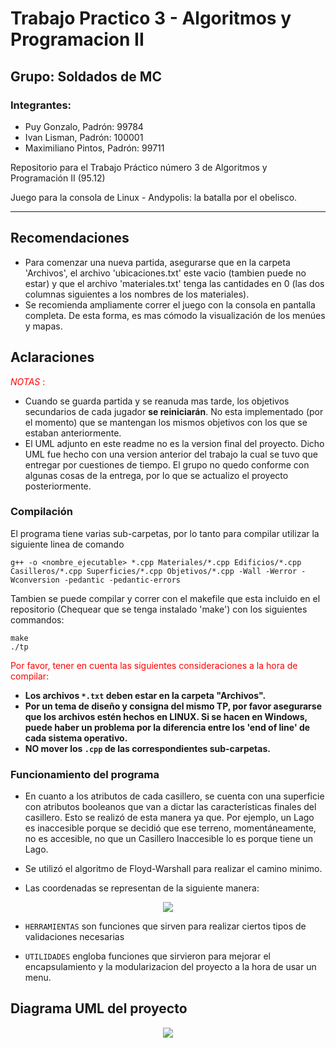 # Trabajo Practico 3 - Algoritmos y Programacion II
## Grupo: Soldados de MC
### Integrantes:
- Puy Gonzalo, Padrón: 99784
- Ivan Lisman, Padrón: 100001
- Maximiliano Pintos, Padrón: 99711 


Repositorio para el Trabajo Práctico número 3 de Algoritmos y Programación II (95.12)

Juego para la consola de Linux - Andypolis: la batalla por el obelisco.

---

## Recomendaciones

- Para comenzar una nueva partida, asegurarse que en la carpeta 'Archivos', el archivo 'ubicaciones.txt' este vacio (tambien puede no estar) y que el archivo 'materiales.txt' tenga las cantidades en 0 (las dos columnas siguientes a los nombres de los materiales).
- Se recomienda ampliamente correr el juego con la consola en pantalla completa. De esta forma, es mas cómodo la visualización de los menúes y mapas.

## Aclaraciones

<span style="color:red">_NOTAS_ :</span> 

- Cuando se guarda partida y se reanuda mas tarde, los objetivos secundarios de cada jugador **se reiniciarán**. No esta implementado (por el momento) que se mantengan los mismos objetivos con los que se estaban anteriormente. 
- El UML adjunto en este readme no es la version final del proyecto. Dicho UML fue hecho con una version anterior del trabajo la cual se tuvo que entregar por cuestiones de tiempo. El grupo no quedo conforme con algunas cosas de la entrega, por lo que se actualizo el proyecto posteriormente.

### Compilación

El programa tiene varias sub-carpetas, por lo tanto para compilar utilizar la siguiente linea de comando

~~~
g++ -o <nombre_ejecutable> *.cpp Materiales/*.cpp Edificios/*.cpp Casilleros/*.cpp Superficies/*.cpp Objetivos/*.cpp -Wall -Werror -Wconversion -pedantic -pedantic-errors
~~~

Tambien se puede compilar y correr con el makefile que esta incluido en el repositorio (Chequear que se tenga instalado 'make') con los siguientes commandos:

~~~
make
./tp
~~~

<span style="color:red">Por favor, tener en cuenta las siguientes consideraciones a la hora de compilar:</span>


- **Los archivos `*.txt` deben estar en la carpeta "Archivos".**
- **Por un tema de diseño y consigna del mismo TP, por favor asegurarse que los archivos estén hechos en LINUX. Si se hacen en Windows, puede haber un problema por la diferencia entre los 'end of line' de cada sistema operativo.**
-  **NO mover los `.cpp` de las correspondientes sub-carpetas.**

### Funcionamiento del programa

- En cuanto a los atributos de cada casillero, se cuenta con una superficie con atributos booleanos que van a dictar las características finales del casillero. Esto se realizó de esta manera ya que. Por ejemplo, un Lago es inaccesible porque se decidió que ese terreno, momentáneamente, no es accesible, no que un Casillero Inaccesible lo es porque tiene un Lago.

- Se utilizó el algoritmo de Floyd-Warshall para realizar el camino minimo.

- Las coordenadas se representan de la siguiente manera:

<p align="center">
  <img src="https://user-images.githubusercontent.com/39422659/141196632-0186b85f-0ac1-4cce-a1b0-d592ad979fb8.png" />
</p>

- `HERRAMIENTAS` son funciones que sirven para realizar ciertos tipos de validaciones necesarias

- `UTILIDADES` engloba funciones que sirvieron para mejorar el encapsulamiento y la modularizacion del proyecto a la hora de usar un menu.


## Diagrama UML del proyecto

<p align="center">
  <img src="https://user-images.githubusercontent.com/39422659/145930120-f4e2d89f-5c12-43fc-8732-33c054e63fd1.jpg" />
</p>


